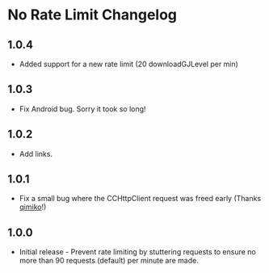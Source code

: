 # No Rate Limit Changelog

## 1.0.4
* Added support for a new rate limit (20 downloadGJLevel per min)

## 1.0.3
* Fix Android bug. Sorry it took so long!

## 1.0.2
* Add links.

## 1.0.1
* Fix a small bug where the CCHttpClient request was freed early (Thanks [qimiko](https://github.com/qimiko)!)

## 1.0.0
* Initial release - Prevent rate limiting by stuttering requests to ensure no more than 90 requests (default) per minute are made.